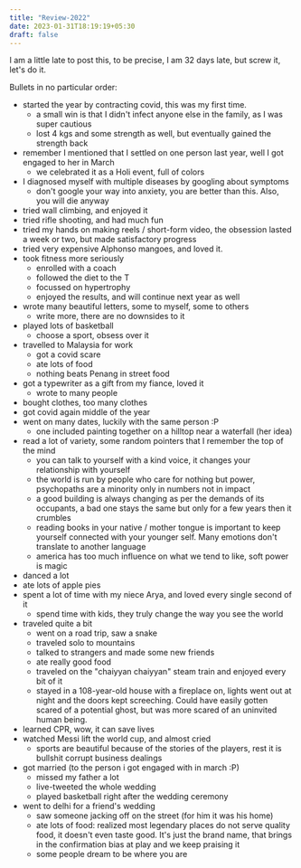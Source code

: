 ```yaml
---
title: "Review-2022"
date: 2023-01-31T18:19:19+05:30
draft: false
---
```


I am a little late to post this, to be precise, I am 32 days late, but screw it, let's do it.

Bullets in no particular order:

- started the year by contracting covid, this was my first time. 
    - a small win is that I didn't infect anyone else in the family, as I was super cautious       
    - lost 4 kgs and some strength as well, but eventually gained the strength back
- remember I mentioned that I settled on one person last year, well I got engaged to her in March
    - we celebrated it as a Holi event, full of colors
- I diagnosed myself with multiple diseases by googling about symptoms
    - don't google your way into anxiety, you are better than this. Also, you will die anyway
- tried wall climbing, and enjoyed it
- tried rifle shooting, and had much fun
- tried my hands on making reels / short-form video, the obsession lasted a week or two, but made satisfactory progress
- tried very expensive Alphonso mangoes, and loved it.
- took fitness more seriously
    - enrolled with a coach
    - followed the diet to the T
    - focussed on hypertrophy
    - enjoyed the results, and will continue next year as well
- wrote many beautiful letters, some to myself, some to others
    - write more, there are no downsides to it
- played lots of basketball
    - choose a sport, obsess over it
- travelled to Malaysia for work
    - got a covid scare
    - ate lots of food
    - nothing beats Penang in street food
- got a typewriter as a gift from my fiance, loved it
    - wrote to many people
- bought clothes, too many clothes
- got covid again middle of the year
- went on many dates, luckily with the same person :P
    - one included painting together on a hilltop near a waterfall (her idea)   
- read a lot of variety, some random pointers that I remember the top of the mind
    - you can talk to yourself with a kind voice, it changes your relationship with yourself
    - the world is run by people who care for nothing but power, psychopaths are a minority only in numbers not in impact
    - a good building is always changing as per the demands of its occupants, a bad one stays the same but only for a few years then it crumbles
    - reading books in your native / mother tongue is important to keep yourself connected with your younger self. Many emotions don't translate to another language
    - america has too much influence on what we tend to like, soft power is magic
- danced a lot
- ate lots of apple pies
- spent a lot of time with my niece Arya, and loved every single second of it
    - spend time with kids, they truly change the way you see the world
- traveled quite a bit
    - went on a road trip, saw a snake
    - traveled solo to mountains
    - talked to strangers and made some new friends
    - ate really good food
    - traveled on the "chaiyyan chaiyyan" steam train and enjoyed every bit of it
    - stayed in a 108-year-old house with a fireplace on, lights went out at night and the doors kept screeching. Could have easily gotten scared of a potential ghost, but was more scared of an uninvited human being.
- learned CPR, wow, it can save lives
- watched Messi lift the world cup, and almost cried
    - sports are beautiful because of the stories of the players, rest it is bullshit corrupt business dealings
- got married (to the person i got engaged with in march :P)
    - missed my father a lot
    - live-tweeted the whole wedding
    - played basketball right after the wedding ceremony
- went to delhi for a friend's wedding
    - saw someone jacking off on the street (for him it was his home)
    - ate lots of food: realized most legendary places do not serve quality food, it doesn't even taste good. It's just the brand name, that brings in the confirmation bias at play and we keep praising it
    - some people dream to be where you are


